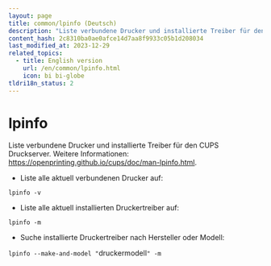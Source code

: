 ```yaml
---
layout: page
title: common/lpinfo (Deutsch)
description: "Liste verbundene Drucker und installierte Treiber für den CUPS Druckserver."
content_hash: 2c8310ba0ae0afce14d7aa8f9933c05b1d208034
last_modified_at: 2023-12-29
related_topics:
  - title: English version
    url: /en/common/lpinfo.html
    icon: bi bi-globe
tldri18n_status: 2
---
```

# lpinfo

Liste verbundene Drucker und installierte Treiber für den CUPS Druckserver.
Weitere Informationen: <https://openprinting.github.io/cups/doc/man-lpinfo.html>.

- Liste alle aktuell verbundenen Drucker auf:

`lpinfo -v`

- Liste alle aktuell installierten Druckertreiber auf:

`lpinfo -m`

- Suche installierte Druckertreiber nach Hersteller oder Modell:

`lpinfo --make-and-model "`<span class="tldr-var badge badge-pill bg-dark-lm bg-white-dm text-white-lm text-dark-dm font-weight-bold">druckermodell</span>`" -m`
